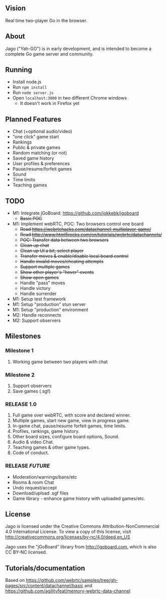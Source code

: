 ## Vision
Real time two-player Go in the browser.

## About

Jago ("Yah-GO") is in early development, and is intended to become a complete Go game server and community.

## Running

  * Install node.js
  * Run `npm install`
  * Run `node server.js`
  * Open `localhost:3000` in two different Chrome windows
    * It doesn't work in Firefox yet

## Planned Features
  * Chat (+optional audio/video)
  * "one click" game start
  * Rankings
  * Public & private games
  * Random matching (or not)
  * Saved game history
  * User profiles & preferences
  * Pause/resume/forfeit games
  * Sound
  * Time limits
  * Teaching games

## TODO
  * M1: Integrate jGoBoard: https://github.com/jokkebk/jgoboard
    * <del>Basic POC</del>
  * M1: Implement webRTC, POC: Two browsers control one board
    * <del>Read https://webrtchacks.com/datachannel-multiplayer-game/</del>
    * <del>Read http://www.html5rocks.com/en/tutorials/webrtc/datachannels/</del>
    * <del>POC: Transfer data between two browsers</del>
    * <del>Clean up chat</del>
    * <del>Clean up UI a bit, select player</del>
    * <del>Transfer moves & enable/disable local board control</del>
    * <del>Handle invalid moves/cheating attempts</del>
    * <del>Support multiple games</del>
    * <del>Show other player's "hover" events</del>
    * <del>Show open games</del>
    * Handle "pass" moves
    * Handle victory
    * Handle surrender
  * M1: Setup test framework
  * M1: Setup "production" stun server
  * M1: Setup "production" environment
  * M2: Handle reconnects
  * M2: Support observers

## Milestones

### Milestone 1
  1. Working game between two players with chat

### Milestone 2
  1. Support observers
  2. Save games (.sgf)

### RELEASE 1.0
  1. Full game over webRTC, with score and declared winner.
  2. Multiple games, start new game, view in progress game.
  3. In-game chat, pause/resume forfeit games, time limits.
  4. Profiles, rankings, game history.
  5. Other board sizes, configure board options, Sound.
  6. Audio & video Chat.
  7. Teaching games & other game types.
  8. Code of conduct.

### RELEASE _FUTURE_
  * Moderation/warnings/bans/etc
  * Rooms & room Chat
  * Undo request/accept
  * Download/upload .sgf files
  * Game library - enhance game history with uploaded games/etc.

## License

Jago is licensed under the Creative Commons Attribution-NonCommercial 4.0 International License. To view a copy of this license, visit http://creativecommons.org/licenses/by-nc/4.0/deed.en_US

Jago uses the "jGoBoard" library from http://jgoboard.com, which is also CC BY-NC licensed.

## Tutorials/documentation

Based on https://github.com/webrtc/samples/tree/gh-pages/src/content/datachannel/basic and https://github.com/agilityfeat/memory-webrtc-data-channel
